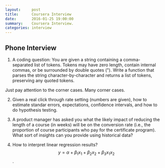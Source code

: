 ```yaml
---
layout:     post
title:      Coursera Interview 
date:       2016-01-25 19:00:00
summary:    Coursera Interview.
categories: interview 
---
```



## Phone Interview

1. A coding question: You are given a string containing a comma-separated list of tokens. Tokens may have zero length, contain internal commas, or be surrounded by double quotes ("). Write a function that parses the string character-by-character and returns a list of tokens, preserving any quoted tokens.

Just pay attention to the corner cases. Many corner cases.


2. Given a real click through rate setting (numbers are given), how to estimate standar errors, expectations, confidence intervals, and how to do hypothesis testing. 

3. A product manager has asked you what the likely impact of reducing the length of a course (in weeks) will be on the conversion rate (i.e., the proportion of course participants who pay for the certificate program). What sort of insights can you provide using historical data?

4. How to interpret linear regression results? $$ y = \alpha + \beta_1 x_1 + \beta_2 x_2 + \beta_3 x_1 x_2 $$. 


